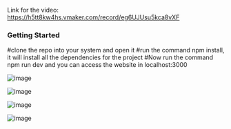 Link for the video:
https://h5tt8kw4hs.vmaker.com/record/eg6UJUsu5kca8vXF
### Getting Started
#clone the repo into your system and open it
#run the command npm install, it will install all the dependencies for the project
#Now run the command npm run dev and you can access the website in localhost:3000

![image](https://github.com/adnan179/Adnan-front-Developer/assets/100411918/27151f43-2b4b-45fc-8105-cade426ac4a2)

![image](https://github.com/adnan179/Adnan-front-Developer/assets/100411918/e35fd45f-0094-4b22-9d38-2daab6c07c02)

![image](https://github.com/adnan179/Adnan-front-Developer/assets/100411918/145ed631-3bc9-4fd7-888e-5dac7c064b9b)

![image](https://github.com/adnan179/Adnan-front-Developer/assets/100411918/4c367d4a-02cd-4a13-b675-e669b47f5399)


